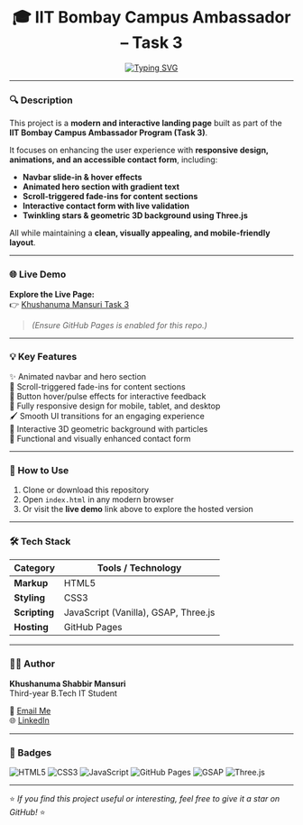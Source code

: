 <h1 align="center">🎓 IIT Bombay Campus Ambassador – Task 3</h1>

<p align="center">
  <a href="https://git.io/typing-svg">
    <img src="https://readme-typing-svg.demolab.com?font=Poppins&weight=600&size=24&pause=1000&color=1E90FF&center=true&vCenter=true&width=750&lines=Responsive+%26+Accessible+Landing+Page;With+Interactive+Contact+Flow;By+Khushanuma+Shabbir+Mansuri" alt="Typing SVG" />
  </a>
</p>

---

### 🔍 Description

This project is a **modern and interactive landing page** built as part of the **IIT Bombay Campus Ambassador Program (Task 3)**.  

It focuses on enhancing the user experience with **responsive design, animations, and an accessible contact form**, including:  
- **Navbar slide-in & hover effects**  
- **Animated hero section with gradient text**  
- **Scroll-triggered fade-ins for content sections**  
- **Interactive contact form with live validation**  
- **Twinkling stars & geometric 3D background using Three.js**  

All while maintaining a **clean, visually appealing, and mobile-friendly layout**.

---

### 🌐 Live Demo

**Explore the Live Page:**  
👉 [Khushanuma Mansuri Task 3](https://khushanuma-shabbir.github.io/IITB_Task3/)  

> *(Ensure GitHub Pages is enabled for this repo.)*

---

### 💡 Key Features

✨ Animated navbar and hero section  
🎯 Scroll-triggered fade-ins for content sections  
🔘 Button hover/pulse effects for interactive feedback  
📱 Fully responsive design for mobile, tablet, and desktop  
🖌 Smooth UI transitions for an engaging experience  
🌌 Interactive 3D geometric background with particles  
📧 Functional and visually enhanced contact form  

---

### 🚀 How to Use

1. Clone or download this repository  
2. Open `index.html` in any modern browser  
3. Or visit the **live demo** link above to explore the hosted version  

---

### 🛠️ Tech Stack

| Category    | Tools / Technology |
|------------|------------------|
| **Markup**  | HTML5 |
| **Styling** | CSS3 |
| **Scripting** | JavaScript (Vanilla), GSAP, Three.js |
| **Hosting** | GitHub Pages |

---

### 🧑‍🎓 Author

**Khushanuma Shabbir Mansuri**  
Third-year B.Tech IT Student  

📧 [Email Me](mailto:khushanuma.shabbir@gmail.com)  
🌐 [LinkedIn](https://www.linkedin.com/in/khushanuma-mansuri-7b0789292/)

---

### 💎 Badges

![HTML5](https://img.shields.io/badge/HTML5-E34F26?style=for-the-badge&logo=html5&logoColor=white)
![CSS3](https://img.shields.io/badge/CSS3-1572B6?style=for-the-badge&logo=css3&logoColor=white)
![JavaScript](https://img.shields.io/badge/JavaScript-F7DF1E?style=for-the-badge&logo=javascript&logoColor=black)
![GitHub Pages](https://img.shields.io/badge/GitHub%20Pages-181717?style=for-the-badge&logo=github&logoColor=white)
![GSAP](https://img.shields.io/badge/GSAP-88CE02?style=for-the-badge&logo=greensock&logoColor=white)
![Three.js](https://img.shields.io/badge/Three.js-000000?style=for-the-badge&logo=three.js&logoColor=white)

---

⭐ *If you find this project useful or interesting, feel free to give it a star on GitHub!* ⭐
